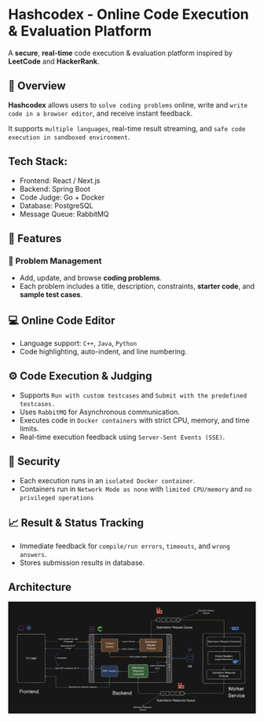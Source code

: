 # Hashcodex - Online Code Execution & Evaluation Platform

A **secure**, **real-time** code execution & evaluation platform inspired by **LeetCode** and **HackerRank**.

## 📘 Overview

**Hashcodex** allows users to `solve coding problems` online, write and `write code in a browser editor`, and receive instant feedback.

It supports `multiple languages`, real-time result streaming, and `safe code execution in sandboxed environment`.

## Tech Stack:

- Frontend: React / Next.js
- Backend: Spring Boot
- Code Judge: Go + Docker
- Database: PostgreSQL
- Message Queue: RabbitMQ

## 🧩 Features

### 🧠 Problem Management

- Add, update, and browse **coding problems**.
- Each problem includes a title, description, constraints, **starter code**, and **sample test cases**.

## 💻 Online Code Editor

- Language support: `C++`, `Java`, `Python`
- Code highlighting, auto-indent, and line numbering.

## ⚙️ Code Execution & Judging

- Supports `Run with custom testcases` and `Submit with the predefined testcases.`
- Uses `RabbitMQ` for Asynchronous communication.
- Executes code in `Docker containers` with strict CPU, memory, and time limits.
- Real-time execution feedback using `Server-Sent Events (SSE)`.

## 🔐 Security

- Each execution runs in an `isolated Docker container`.
- Containers run in `Network Mode as none` with `limited CPU/memory` and `no privileged operations`

## 📈 Result & Status Tracking

- Immediate feedback for `compile/run errors`, `timeouts`, and `wrong answers`.
- Stores submission results in database.

## Architecture

![Hashcodex Architecture](/public/architecture.png)
